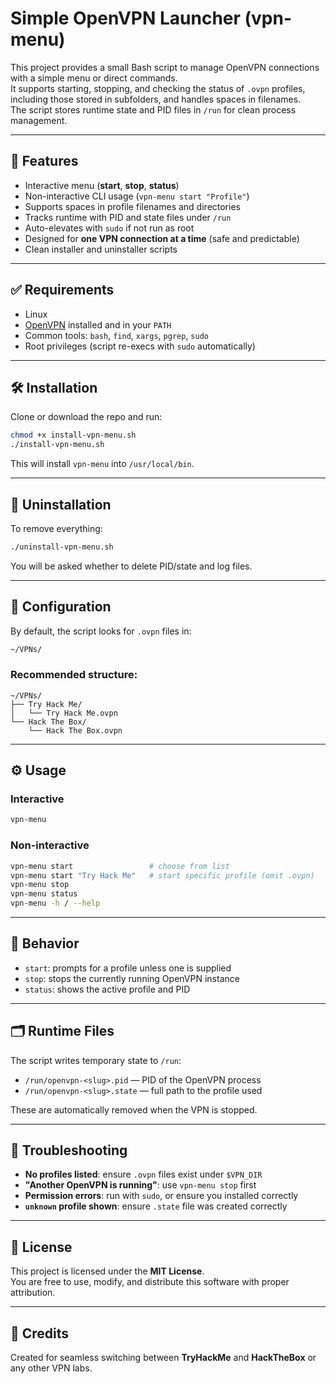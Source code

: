 <!-- README.md -->

# Simple OpenVPN Launcher (vpn-menu)

This project provides a small Bash script to manage OpenVPN connections with a simple menu or direct commands.  
It supports starting, stopping, and checking the status of `.ovpn` profiles, including those stored in subfolders, and handles spaces in filenames.  
The script stores runtime state and PID files in `/run` for clean process management.

---

## 🚀 Features

- Interactive menu (**start**, **stop**, **status**)
- Non-interactive CLI usage (`vpn-menu start "Profile"`)
- Supports spaces in profile filenames and directories
- Tracks runtime with PID and state files under `/run`
- Auto-elevates with `sudo` if not run as root
- Designed for **one VPN connection at a time** (safe and predictable)
- Clean installer and uninstaller scripts

---

## ✅ Requirements

- Linux
- [OpenVPN](https://openvpn.net/) installed and in your `PATH`
- Common tools: `bash`, `find`, `xargs`, `pgrep`, `sudo`
- Root privileges (script re-execs with `sudo` automatically)

---

## 🛠️ Installation

Clone or download the repo and run:

```bash
chmod +x install-vpn-menu.sh
./install-vpn-menu.sh
```

This will install `vpn-menu` into `/usr/local/bin`.

---

## 🧼 Uninstallation

To remove everything:

```bash
./uninstall-vpn-menu.sh
```

You will be asked whether to delete PID/state and log files.

---

## 📁 Configuration

By default, the script looks for `.ovpn` files in:

```bash
~/VPNs/
```

### Recommended structure:
```
~/VPNs/
├── Try Hack Me/
│   └── Try Hack Me.ovpn
└── Hack The Box/
    └── Hack The Box.ovpn
```

---

## ⚙️ Usage

### Interactive
```bash
vpn-menu
```

### Non-interactive
```bash
vpn-menu start                 # choose from list
vpn-menu start "Try Hack Me"   # start specific profile (omit .ovpn)
vpn-menu stop
vpn-menu status
vpn-menu -h / --help
```

---

## 📌 Behavior

- `start`: prompts for a profile unless one is supplied
- `stop`: stops the currently running OpenVPN instance
- `status`: shows the active profile and PID

---

## 🗂️ Runtime Files

The script writes temporary state to `/run`:
- `/run/openvpn-<slug>.pid` — PID of the OpenVPN process
- `/run/openvpn-<slug>.state` — full path to the profile used

These are automatically removed when the VPN is stopped.

---

## 🧯 Troubleshooting

- **No profiles listed**: ensure `.ovpn` files exist under `$VPN_DIR`
- **"Another OpenVPN is running"**: use `vpn-menu stop` first
- **Permission errors**: run with `sudo`, or ensure you installed correctly
- **`unknown` profile shown**: ensure `.state` file was created correctly

---

## 📄 License

This project is licensed under the **MIT License**.  
You are free to use, modify, and distribute this software with proper attribution.

---

## 🧠 Credits

Created for seamless switching between **TryHackMe** and **HackTheBox** or any other VPN labs.


